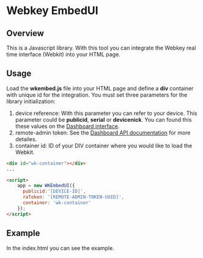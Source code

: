 # Webkey EmbedUI

## Overview
This is a Javascript library. With this tool you can integrate the Webkey real time interface (Webkit) into your HTML page.

## Usage
Load the **wkembed.js** file into your HTML page and define a **div** container with unique id for the integration.
You must set three parameters for the library initialization:
1. device reference: With this parameter you can refer to your device. This parameter  could be **publicid**, **serial** or **devicenick**. You can found this these values on the [Dashboard interface](https://webkey.cc/dashboard).
2. remote-admin token: See the [Dashboard API documentation](https://https://webkey.cc/apidoc#devices-request-new-remote-admin-token-get) for more detailes. 
3. container id: ID of your DIV container where you would like to load the Webkit.
```html
<div id="wk-container"></div>
...

<script>
    app = new WKEmbedUI({
      publicid:'[DEVICE-ID]',
      raToken: '[REMOTE-ADMIN-TOKEN-UUID]',
      container: 'wk-container'
    });
</script>
```

## Example
In the index.html you can see the example.
